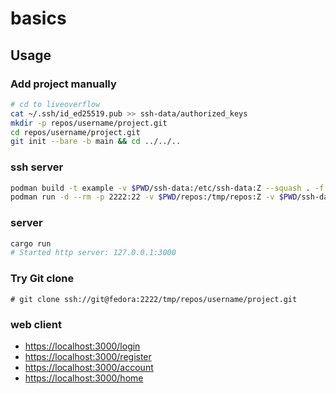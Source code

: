 # basics

## Usage

### Add project manually
```bash
# cd to liveoverflow
cat ~/.ssh/id_ed25519.pub >> ssh-data/authorized_keys
mkdir -p repos/username/project.git
cd repos/username/project.git
git init --bare -b main && cd ../../..
```

### ssh server
```bash
podman build -t example -v $PWD/ssh-data:/etc/ssh-data:Z --squash . -f ssh.dockerfile
podman run -d --rm -p 2222:22 -v $PWD/repos:/tmp/repos:Z -v $PWD/ssh-data:/etc/ssh-data:Z localhost/example
```

### server

```bash
cargo run
# Started http server: 127.0.0.1:3000
```

### Try Git clone
`# git clone ssh://git@fedora:2222/tmp/repos/username/project.git`

### web client

- [https://localhost:3000/login](https://localhost:3000/login)
- [https://localhost:3000/register](https://localhost:3000/register)
- [https://localhost:3000/account](https://localhost:3000/account)
- [https://localhost:3000/home](https://localhost:8080/home)